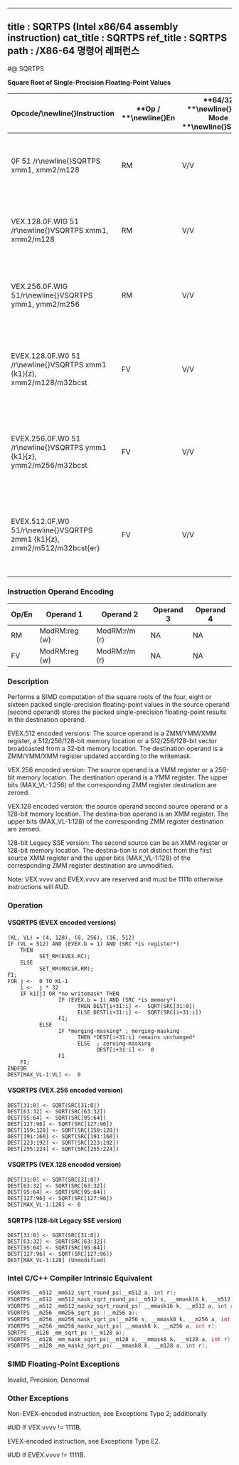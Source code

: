 ----------------------------
title : SQRTPS (Intel x86/64 assembly instruction)
cat_title : SQRTPS
ref_title : SQRTPS
path : /X86-64 명령어 레퍼런스
----------------------------
#@ SQRTPS

**Square Root of Single-Precision Floating-Point Values**

|**Opcode/**\newline{}**Instruction**|**Op / **\newline{}**En**|**64/32 **\newline{}**bit Mode **\newline{}**Support**|**CPUID **\newline{}**Feature **\newline{}**Flag**|**Description**|
|------------------------------------|-------------------------|------------------------------------------------------|--------------------------------------------------|---------------|
|0F 51 /r\newline{}SQRTPS xmm1, xmm2/m128|RM|V/V|SSE|Computes Square Roots of the packed single-precision floating-point values in xmm2/m128 and stores the result in xmm1.|
|VEX.128.0F.WIG 51 /r\newline{}VSQRTPS xmm1, xmm2/m128|RM|V/V|AVX|Computes Square Roots of the packed single-precision floating-point values in xmm2/m128 and stores the result in xmm1.|
|VEX.256.0F.WIG 51/r\newline{}VSQRTPS ymm1, ymm2/m256|RM|V/V|AVX|Computes Square Roots of the packed single-precision floating-point values in ymm2/m256 and stores the result in ymm1.|
|EVEX.128.0F.W0 51 /r\newline{}VSQRTPS xmm1 {k1}{z}, xmm2/m128/m32bcst|FV|V/V|AVX512VLAVX512F|Computes Square Roots of the packed single-precision floating-point values in xmm2/m128/m32bcst and stores the result in xmm1 subject to writemask k1.|
|EVEX.256.0F.W0 51 /r\newline{}VSQRTPS ymm1 {k1}{z}, ymm2/m256/m32bcst|FV|V/V|AVX512VLAVX512F|Computes Square Roots of the packed single-precision floating-point values in ymm2/m256/m32bcst and stores the result in ymm1 subject to writemask k1.|
|EVEX.512.0F.W0 51/r\newline{}VSQRTPS zmm1 {k1}{z}, zmm2/m512/m32bcst{er}|FV|V/V|AVX512F|Computes Square Roots of the packed single-precision floating-point values in zmm2/m512/m32bcst and stores the result in zmm1 subject to writemask k1.|
### Instruction Operand Encoding


|Op/En|Operand 1|Operand 2|Operand 3|Operand 4|
|-----|---------|---------|---------|---------|
|RM|ModRM:reg (w)|ModRM:r/m (r)|NA|NA|
|FV|ModRM:reg (w)|ModRM:r/m (r)|NA|NA|
### Description


Performs a SIMD computation of the square roots of the four, eight or sixteen packed single-precision floating-point values in the source operand (second operand) stores the packed single-precision floating-point results in the destination operand. 

EVEX.512 encoded versions: The source operand is a ZMM/YMM/XMM register, a 512/256/128-bit memory location or a 512/256/128-bit vector broadcasted from a 32-bit memory location. The destination operand is a ZMM/YMM/XMM register updated according to the writemask.

VEX.256 encoded version: The source operand is a YMM register or a 256-bit memory location. The destination operand is a YMM register. The upper bits (MAX_VL-1:256) of the corresponding ZMM register destination are zeroed.

VEX.128 encoded version: the source operand second source operand or a 128-bit memory location. The destina-tion operand is an XMM register. The upper bits (MAX_VL-1:128) of the corresponding ZMM register destination are zeroed.

128-bit Legacy SSE version: The second source can be an XMM register or 128-bit memory location. The destina-tion is not distinct from the first source XMM register and the upper bits (MAX_VL-1:128) of the corresponding ZMM register destination are unmodified.

Note: VEX.vvvv and EVEX.vvvv are reserved and must be 1111b otherwise instructions will #UD.


### Operation
#### VSQRTPS (EVEX encoded versions)
```info-verb
(KL, VL) = (4, 128), (8, 256), (16, 512)
IF (VL = 512) AND (EVEX.b = 1) AND (SRC *is register*)
    THEN
          SET_RM(EVEX.RC);
    ELSE 
          SET_RM(MXCSR.RM);
FI;
FOR j <-   0 TO KL-1
    i <-   j * 32
    IF k1[j] OR *no writemask* THEN
                IF (EVEX.b = 1) AND (SRC *is memory*)
                      THEN DEST[i+31:i] <-   SQRT(SRC[31:0])
                      ELSE DEST[i+31:i] <-   SQRT(SRC[i+31:i])
                FI;
          ELSE 
                IF *merging-masking* ; merging-masking
                      THEN *DEST[i+31:i] remains unchanged*
                      ELSE  ; zeroing-masking
                            DEST[i+31:i]  <-  0
                FI
    FI;
ENDFOR
DEST[MAX_VL-1:VL] <-   0
```
#### VSQRTPS (VEX.256 encoded version)
```info-verb
DEST[31:0]  <- SQRT(SRC[31:0])
DEST[63:32]  <- SQRT(SRC[63:32])
DEST[95:64] <-  SQRT(SRC[95:64])
DEST[127:96] <-  SQRT(SRC[127:96])
DEST[159:128]  <- SQRT(SRC[159:128])
DEST[191:160]  <- SQRT(SRC[191:160])
DEST[223:192] <-  SQRT(SRC[223:192])
DEST[255:224] <-  SQRT(SRC[255:224])
```
#### VSQRTPS (VEX.128 encoded version)
```info-verb
DEST[31:0] <-  SQRT(SRC[31:0])
DEST[63:32]  <- SQRT(SRC[63:32])
DEST[95:64] <-  SQRT(SRC[95:64])
DEST[127:96]  <- SQRT(SRC[127:96])
DEST[MAX_VL-1:128] <-  0
```
#### SQRTPS (128-bit Legacy SSE version)
```info-verb
DEST[31:0]  <- SQRT(SRC[31:0])
DEST[63:32] <-  SQRT(SRC[63:32])
DEST[95:64] <-  SQRT(SRC[95:64])
DEST[127:96] <-  SQRT(SRC[127:96])
DEST[MAX_VL-1:128] (Unmodified)
```

### Intel C/C++ Compiler Intrinsic Equivalent

```cpp
VSQRTPS __m512 _mm512_sqrt_round_ps(__m512 a, int r);
VSQRTPS __m512 _mm512_mask_sqrt_round_ps(__m512 s, __mmask16 k, __m512 a, int r);
VSQRTPS __m512 _mm512_maskz_sqrt_round_ps( __mmask16 k, __m512 a, int r);
VSQRTPS __m256 _mm256_sqrt_ps (__m256 a);
VSQRTPS __m256 _mm256_mask_sqrt_ps(__m256 s, __mmask8 k, __m256 a, int r);
VSQRTPS __m256 _mm256_maskz_sqrt_ps( __mmask8 k, __m256 a, int r);
SQRTPS __m128 _mm_sqrt_ps (__m128 a);
VSQRTPS __m128 _mm_mask_sqrt_ps(__m128 s, __mmask8 k, __m128 a, int r);
VSQRTPS __m128 _mm_maskz_sqrt_ps( __mmask8 k, __m128 a, int r);
```
### SIMD Floating-Point Exceptions


Invalid, Precision, Denormal

### Other Exceptions


Non-EVEX-encoded instruction, see Exceptions Type 2; additionally

#UD If VEX.vvvv != 1111B.

EVEX-encoded instruction, see Exceptions Type E2.

#UD If EVEX.vvvv != 1111B.

